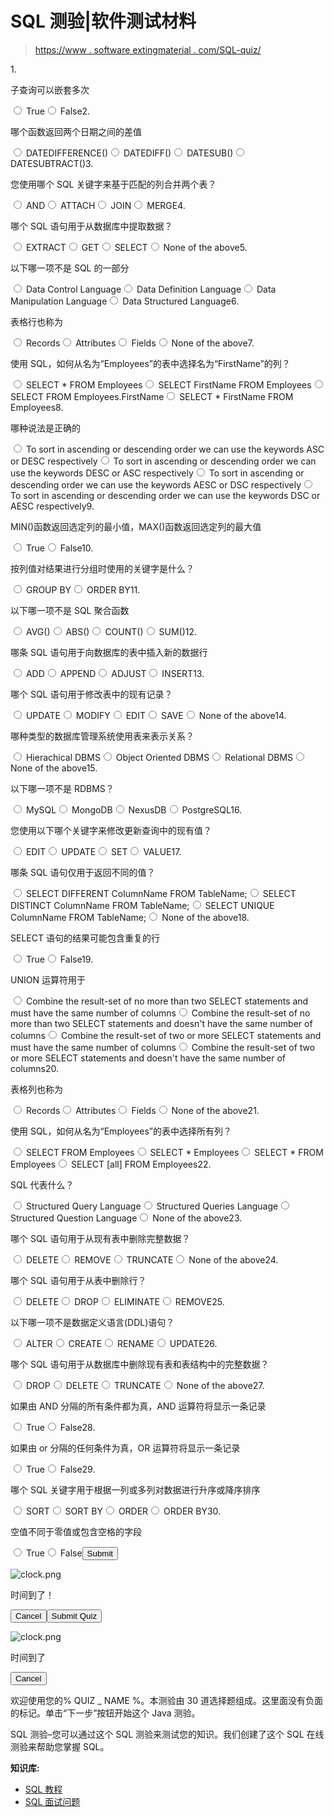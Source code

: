 # SQL 测验|软件测试材料

> [https://www . software extingmaterial . com/SQL-quiz/](https://www.softwaretestingmaterial.com/sql-quiz/)

<form name="quizForm4" id="quizForm4" action="/sql-quiz/" method="post" class="qsm-quiz-form qmn_quiz_form mlw_quiz_form" novalidate="" enctype="multipart/form-data"><input type="hidden" name="qsm_hidden_questions" id="qsm_hidden_questions">1. 

子查询可以嵌套多次

<input type="radio" class="qmn_quiz_radio" name="question128" id="question128_1" value="0"> <label class="qsm-input-label" for="question128_1">True</label><input type="radio" class="qmn_quiz_radio" name="question128" id="question128_2" value="1"> <label class="qsm-input-label" for="question128_2">False</label><input type="radio" style="display:none" name="question128" id="question128_none" checked="checked" value="">2. 

哪个函数返回两个日期之间的差值

<input type="radio" class="qmn_quiz_radio" name="question122" id="question122_1" value="0"> <label class="qsm-input-label" for="question122_1">DATEDIFFERENCE()</label><input type="radio" class="qmn_quiz_radio" name="question122" id="question122_2" value="1"> <label class="qsm-input-label" for="question122_2">DATEDIFF()</label><input type="radio" class="qmn_quiz_radio" name="question122" id="question122_3" value="2"> <label class="qsm-input-label" for="question122_3">DATESUB()</label><input type="radio" class="qmn_quiz_radio" name="question122" id="question122_4" value="3"> <label class="qsm-input-label" for="question122_4">DATESUBTRACT()</label><input type="radio" style="display:none" name="question122" id="question122_none" checked="checked" value="">3. 

您使用哪个 SQL 关键字来基于匹配的列合并两个表？

<input type="radio" class="qmn_quiz_radio" name="question129" id="question129_1" value="0"> <label class="qsm-input-label" for="question129_1">AND</label><input type="radio" class="qmn_quiz_radio" name="question129" id="question129_2" value="1"> <label class="qsm-input-label" for="question129_2">ATTACH</label><input type="radio" class="qmn_quiz_radio" name="question129" id="question129_3" value="2"> <label class="qsm-input-label" for="question129_3">JOIN</label><input type="radio" class="qmn_quiz_radio" name="question129" id="question129_4" value="3"> <label class="qsm-input-label" for="question129_4">MERGE</label><input type="radio" style="display:none" name="question129" id="question129_none" checked="checked" value="">4. 

哪个 SQL 语句用于从数据库中提取数据？

<input type="radio" class="qmn_quiz_radio" name="question111" id="question111_1" value="0"> <label class="qsm-input-label" for="question111_1">EXTRACT</label><input type="radio" class="qmn_quiz_radio" name="question111" id="question111_2" value="1"> <label class="qsm-input-label" for="question111_2">GET</label><input type="radio" class="qmn_quiz_radio" name="question111" id="question111_3" value="2"> <label class="qsm-input-label" for="question111_3">SELECT</label><input type="radio" class="qmn_quiz_radio" name="question111" id="question111_4" value="3"> <label class="qsm-input-label" for="question111_4">None of the above</label><input type="radio" style="display:none" name="question111" id="question111_none" checked="checked" value="">5. 

以下哪一项不是 SQL 的一部分

<input type="radio" class="qmn_quiz_radio" name="question119" id="question119_1" value="0"> <label class="qsm-input-label" for="question119_1">Data Control Language</label><input type="radio" class="qmn_quiz_radio" name="question119" id="question119_2" value="1"> <label class="qsm-input-label" for="question119_2">Data Definition Language</label><input type="radio" class="qmn_quiz_radio" name="question119" id="question119_3" value="2"> <label class="qsm-input-label" for="question119_3">Data Manipulation Language</label><input type="radio" class="qmn_quiz_radio" name="question119" id="question119_4" value="3"> <label class="qsm-input-label" for="question119_4">Data Structured Language</label><input type="radio" style="display:none" name="question119" id="question119_none" checked="checked" value="">6. 

表格行也称为

<input type="radio" class="qmn_quiz_radio" name="question113" id="question113_1" value="0"> <label class="qsm-input-label" for="question113_1">Records</label><input type="radio" class="qmn_quiz_radio" name="question113" id="question113_2" value="1"> <label class="qsm-input-label" for="question113_2">Attributes</label><input type="radio" class="qmn_quiz_radio" name="question113" id="question113_3" value="2"> <label class="qsm-input-label" for="question113_3">Fields</label><input type="radio" class="qmn_quiz_radio" name="question113" id="question113_4" value="3"> <label class="qsm-input-label" for="question113_4">None of the above</label><input type="radio" style="display:none" name="question113" id="question113_none" checked="checked" value="">7. 

使用 SQL，如何从名为“Employees”的表中选择名为“FirstName”的列？

<input type="radio" class="qmn_quiz_radio" name="question109" id="question109_1" value="0"> <label class="qsm-input-label" for="question109_1">SELECT * FROM Employees</label><input type="radio" class="qmn_quiz_radio" name="question109" id="question109_2" value="1"> <label class="qsm-input-label" for="question109_2">SELECT FirstName FROM Employees</label><input type="radio" class="qmn_quiz_radio" name="question109" id="question109_3" value="2"> <label class="qsm-input-label" for="question109_3">SELECT FROM Employees.FirstName</label><input type="radio" class="qmn_quiz_radio" name="question109" id="question109_4" value="3"> <label class="qsm-input-label" for="question109_4">SELECT * FirstName FROM Employees</label><input type="radio" style="display:none" name="question109" id="question109_none" checked="checked" value="">8. 

哪种说法是正确的

<input type="radio" class="qmn_quiz_radio" name="question123" id="question123_1" value="0"> <label class="qsm-input-label" for="question123_1">To sort in ascending or descending order we can use the keywords ASC or DESC respectively</label><input type="radio" class="qmn_quiz_radio" name="question123" id="question123_2" value="1"> <label class="qsm-input-label" for="question123_2">To sort in ascending or descending order we can use the keywords DESC or ASC respectively</label><input type="radio" class="qmn_quiz_radio" name="question123" id="question123_3" value="2"> <label class="qsm-input-label" for="question123_3">To sort in ascending or descending order we can use the keywords AESC or DSC respectively</label><input type="radio" class="qmn_quiz_radio" name="question123" id="question123_4" value="3"> <label class="qsm-input-label" for="question123_4">To sort in ascending or descending order we can use the keywords DSC or AESC respectively</label><input type="radio" style="display:none" name="question123" id="question123_none" checked="checked" value="">9. 

MIN()函数返回选定列的最小值，MAX()函数返回选定列的最大值

<input type="radio" class="qmn_quiz_radio" name="question124" id="question124_1" value="0"> <label class="qsm-input-label" for="question124_1">True</label><input type="radio" class="qmn_quiz_radio" name="question124" id="question124_2" value="1"> <label class="qsm-input-label" for="question124_2">False</label><input type="radio" style="display:none" name="question124" id="question124_none" checked="checked" value="">10. 

按列值对结果进行分组时使用的关键字是什么？

<input type="radio" class="qmn_quiz_radio" name="question126" id="question126_1" value="0"> <label class="qsm-input-label" for="question126_1">GROUP BY</label><input type="radio" class="qmn_quiz_radio" name="question126" id="question126_2" value="1"> <label class="qsm-input-label" for="question126_2">ORDER BY</label><input type="radio" style="display:none" name="question126" id="question126_none" checked="checked" value="">11. 

以下哪一项不是 SQL 聚合函数

<input type="radio" class="qmn_quiz_radio" name="question120" id="question120_1" value="0"> <label class="qsm-input-label" for="question120_1">AVG()</label><input type="radio" class="qmn_quiz_radio" name="question120" id="question120_2" value="1"> <label class="qsm-input-label" for="question120_2">ABS()</label><input type="radio" class="qmn_quiz_radio" name="question120" id="question120_3" value="2"> <label class="qsm-input-label" for="question120_3">COUNT()</label><input type="radio" class="qmn_quiz_radio" name="question120" id="question120_4" value="3"> <label class="qsm-input-label" for="question120_4">SUM()</label><input type="radio" style="display:none" name="question120" id="question120_none" checked="checked" value="">12. 

哪条 SQL 语句用于向数据库的表中插入新的数据行

<input type="radio" class="qmn_quiz_radio" name="question107" id="question107_1" value="0"> <label class="qsm-input-label" for="question107_1">ADD</label><input type="radio" class="qmn_quiz_radio" name="question107" id="question107_2" value="1"> <label class="qsm-input-label" for="question107_2">APPEND</label><input type="radio" class="qmn_quiz_radio" name="question107" id="question107_3" value="2"> <label class="qsm-input-label" for="question107_3">ADJUST</label><input type="radio" class="qmn_quiz_radio" name="question107" id="question107_4" value="3"> <label class="qsm-input-label" for="question107_4">INSERT</label><input type="radio" style="display:none" name="question107" id="question107_none" checked="checked" value="">13. 

哪个 SQL 语句用于修改表中的现有记录？

<input type="radio" class="qmn_quiz_radio" name="question110" id="question110_1" value="0"> <label class="qsm-input-label" for="question110_1">UPDATE</label><input type="radio" class="qmn_quiz_radio" name="question110" id="question110_2" value="1"> <label class="qsm-input-label" for="question110_2">MODIFY</label><input type="radio" class="qmn_quiz_radio" name="question110" id="question110_3" value="2"> <label class="qsm-input-label" for="question110_3">EDIT</label><input type="radio" class="qmn_quiz_radio" name="question110" id="question110_4" value="3"> <label class="qsm-input-label" for="question110_4">SAVE</label><input type="radio" class="qmn_quiz_radio" name="question110" id="question110_5" value="4"> <label class="qsm-input-label" for="question110_5">None of the above</label><input type="radio" style="display:none" name="question110" id="question110_none" checked="checked" value="">14. 

哪种类型的数据库管理系统使用表来表示关系？

<input type="radio" class="qmn_quiz_radio" name="question131" id="question131_1" value="0"> <label class="qsm-input-label" for="question131_1">Hierachical DBMS</label><input type="radio" class="qmn_quiz_radio" name="question131" id="question131_2" value="1"> <label class="qsm-input-label" for="question131_2">Object Oriented DBMS</label><input type="radio" class="qmn_quiz_radio" name="question131" id="question131_3" value="2"> <label class="qsm-input-label" for="question131_3">Relational DBMS</label><input type="radio" class="qmn_quiz_radio" name="question131" id="question131_4" value="3"> <label class="qsm-input-label" for="question131_4">None of the above</label><input type="radio" style="display:none" name="question131" id="question131_none" checked="checked" value="">15. 

以下哪一项不是 RDBMS？

<input type="radio" class="qmn_quiz_radio" name="question115" id="question115_1" value="0"> <label class="qsm-input-label" for="question115_1">MySQL</label><input type="radio" class="qmn_quiz_radio" name="question115" id="question115_2" value="1"> <label class="qsm-input-label" for="question115_2">MongoDB</label><input type="radio" class="qmn_quiz_radio" name="question115" id="question115_3" value="2"> <label class="qsm-input-label" for="question115_3">NexusDB</label><input type="radio" class="qmn_quiz_radio" name="question115" id="question115_4" value="3"> <label class="qsm-input-label" for="question115_4">PostgreSQL</label><input type="radio" style="display:none" name="question115" id="question115_none" checked="checked" value="">16. 

您使用以下哪个关键字来修改更新查询中的现有值？

<input type="radio" class="qmn_quiz_radio" name="question125" id="question125_1" value="0"> <label class="qsm-input-label" for="question125_1">EDIT</label><input type="radio" class="qmn_quiz_radio" name="question125" id="question125_2" value="1"> <label class="qsm-input-label" for="question125_2">UPDATE</label><input type="radio" class="qmn_quiz_radio" name="question125" id="question125_3" value="2"> <label class="qsm-input-label" for="question125_3">SET</label><input type="radio" class="qmn_quiz_radio" name="question125" id="question125_4" value="3"> <label class="qsm-input-label" for="question125_4">VALUE</label><input type="radio" style="display:none" name="question125" id="question125_none" checked="checked" value="">17. 

哪条 SQL 语句仅用于返回不同的值？

<input type="radio" class="qmn_quiz_radio" name="question105" id="question105_1" value="0"> <label class="qsm-input-label" for="question105_1">SELECT DIFFERENT ColumnName FROM TableName;</label><input type="radio" class="qmn_quiz_radio" name="question105" id="question105_2" value="1"> <label class="qsm-input-label" for="question105_2">SELECT DISTINCT ColumnName FROM TableName;</label><input type="radio" class="qmn_quiz_radio" name="question105" id="question105_3" value="2"> <label class="qsm-input-label" for="question105_3">SELECT UNIQUE ColumnName FROM TableName;</label><input type="radio" class="qmn_quiz_radio" name="question105" id="question105_4" value="3"> <label class="qsm-input-label" for="question105_4">None of the above</label><input type="radio" style="display:none" name="question105" id="question105_none" checked="checked" value="">18. 

SELECT 语句的结果可能包含重复的行

<input type="radio" class="qmn_quiz_radio" name="question130" id="question130_1" value="0"> <label class="qsm-input-label" for="question130_1">True</label><input type="radio" class="qmn_quiz_radio" name="question130" id="question130_2" value="1"> <label class="qsm-input-label" for="question130_2">False</label><input type="radio" style="display:none" name="question130" id="question130_none" checked="checked" value="">19. 

UNION 运算符用于

<input type="radio" class="qmn_quiz_radio" name="question121" id="question121_1" value="0"> <label class="qsm-input-label" for="question121_1">Combine the result-set of no more than two SELECT statements and must have the same number of columns</label><input type="radio" class="qmn_quiz_radio" name="question121" id="question121_2" value="1"> <label class="qsm-input-label" for="question121_2">Combine the result-set of no more than two SELECT statements and doesn't have the same number of columns</label><input type="radio" class="qmn_quiz_radio" name="question121" id="question121_3" value="2"> <label class="qsm-input-label" for="question121_3">Combine the result-set of two or more SELECT statements and must have the same number of columns</label><input type="radio" class="qmn_quiz_radio" name="question121" id="question121_4" value="3"> <label class="qsm-input-label" for="question121_4">Combine the result-set of two or more SELECT statements and doesn't have the same number of columns</label><input type="radio" style="display:none" name="question121" id="question121_none" checked="checked" value="">20. 

表格列也称为

<input type="radio" class="qmn_quiz_radio" name="question114" id="question114_1" value="0"> <label class="qsm-input-label" for="question114_1">Records</label><input type="radio" class="qmn_quiz_radio" name="question114" id="question114_2" value="1"> <label class="qsm-input-label" for="question114_2">Attributes</label><input type="radio" class="qmn_quiz_radio" name="question114" id="question114_3" value="2"> <label class="qsm-input-label" for="question114_3">Fields</label><input type="radio" class="qmn_quiz_radio" name="question114" id="question114_4" value="3"> <label class="qsm-input-label" for="question114_4">None of the above</label><input type="radio" style="display:none" name="question114" id="question114_none" checked="checked" value="">21. 

使用 SQL，如何从名为“Employees”的表中选择所有列？

<input type="radio" class="qmn_quiz_radio" name="question112" id="question112_1" value="0"> <label class="qsm-input-label" for="question112_1">SELECT FROM Employees</label><input type="radio" class="qmn_quiz_radio" name="question112" id="question112_2" value="1"> <label class="qsm-input-label" for="question112_2">SELECT * Employees</label><input type="radio" class="qmn_quiz_radio" name="question112" id="question112_3" value="2"> <label class="qsm-input-label" for="question112_3">SELECT * FROM Employees</label><input type="radio" class="qmn_quiz_radio" name="question112" id="question112_4" value="3"> <label class="qsm-input-label" for="question112_4">SELECT [all] FROM Employees</label><input type="radio" style="display:none" name="question112" id="question112_none" checked="checked" value="">22. 

SQL 代表什么？

<input type="radio" class="qmn_quiz_radio" name="question102" id="question102_1" value="0"> <label class="qsm-input-label" for="question102_1">Structured Query Language</label><input type="radio" class="qmn_quiz_radio" name="question102" id="question102_2" value="1"> <label class="qsm-input-label" for="question102_2">Structured Queries Language</label><input type="radio" class="qmn_quiz_radio" name="question102" id="question102_3" value="2"> <label class="qsm-input-label" for="question102_3">Structured Question Language</label><input type="radio" class="qmn_quiz_radio" name="question102" id="question102_4" value="3"> <label class="qsm-input-label" for="question102_4">None of the above</label><input type="radio" style="display:none" name="question102" id="question102_none" checked="checked" value="">23. 

哪个 SQL 语句用于从现有表中删除完整数据？

<input type="radio" class="qmn_quiz_radio" name="question103" id="question103_1" value="0"> <label class="qsm-input-label" for="question103_1">DELETE</label><input type="radio" class="qmn_quiz_radio" name="question103" id="question103_2" value="1"> <label class="qsm-input-label" for="question103_2">REMOVE</label><input type="radio" class="qmn_quiz_radio" name="question103" id="question103_3" value="2"> <label class="qsm-input-label" for="question103_3">TRUNCATE</label><input type="radio" class="qmn_quiz_radio" name="question103" id="question103_4" value="3"> <label class="qsm-input-label" for="question103_4">None of the above</label><input type="radio" style="display:none" name="question103" id="question103_none" checked="checked" value="">24. 

哪个 SQL 语句用于从表中删除行？

<input type="radio" class="qmn_quiz_radio" name="question104" id="question104_1" value="0"> <label class="qsm-input-label" for="question104_1">DELETE</label><input type="radio" class="qmn_quiz_radio" name="question104" id="question104_2" value="1"> <label class="qsm-input-label" for="question104_2">DROP</label><input type="radio" class="qmn_quiz_radio" name="question104" id="question104_3" value="2"> <label class="qsm-input-label" for="question104_3">ELIMINATE</label><input type="radio" class="qmn_quiz_radio" name="question104" id="question104_4" value="3"> <label class="qsm-input-label" for="question104_4">REMOVE</label><input type="radio" style="display:none" name="question104" id="question104_none" checked="checked" value="">25. 

以下哪一项不是数据定义语言(DDL)语句？

<input type="radio" class="qmn_quiz_radio" name="question116" id="question116_1" value="0"> <label class="qsm-input-label" for="question116_1">ALTER</label><input type="radio" class="qmn_quiz_radio" name="question116" id="question116_2" value="1"> <label class="qsm-input-label" for="question116_2">CREATE</label><input type="radio" class="qmn_quiz_radio" name="question116" id="question116_3" value="2"> <label class="qsm-input-label" for="question116_3">RENAME</label><input type="radio" class="qmn_quiz_radio" name="question116" id="question116_4" value="3"> <label class="qsm-input-label" for="question116_4">UPDATE</label><input type="radio" style="display:none" name="question116" id="question116_none" checked="checked" value="">26. 

哪个 SQL 语句用于从数据库中删除现有表和表结构中的完整数据？

<input type="radio" class="qmn_quiz_radio" name="question106" id="question106_1" value="0"> <label class="qsm-input-label" for="question106_1">DROP</label><input type="radio" class="qmn_quiz_radio" name="question106" id="question106_2" value="1"> <label class="qsm-input-label" for="question106_2">DELETE</label><input type="radio" class="qmn_quiz_radio" name="question106" id="question106_3" value="2"> <label class="qsm-input-label" for="question106_3">TRUNCATE</label><input type="radio" class="qmn_quiz_radio" name="question106" id="question106_4" value="3"> <label class="qsm-input-label" for="question106_4">None of the above</label><input type="radio" style="display:none" name="question106" id="question106_none" checked="checked" value="">27. 

如果由 AND 分隔的所有条件都为真，AND 运算符将显示一条记录

<input type="radio" class="qmn_quiz_radio" name="question117" id="question117_1" value="0"> <label class="qsm-input-label" for="question117_1">True</label><input type="radio" class="qmn_quiz_radio" name="question117" id="question117_2" value="1"> <label class="qsm-input-label" for="question117_2">False</label><input type="radio" style="display:none" name="question117" id="question117_none" checked="checked" value="">28. 

如果由 or 分隔的任何条件为真，OR 运算符将显示一条记录

<input type="radio" class="qmn_quiz_radio" name="question118" id="question118_1" value="0"> <label class="qsm-input-label" for="question118_1">True</label><input type="radio" class="qmn_quiz_radio" name="question118" id="question118_2" value="1"> <label class="qsm-input-label" for="question118_2">False</label><input type="radio" style="display:none" name="question118" id="question118_none" checked="checked" value="">29. 

哪个 SQL 关键字用于根据一列或多列对数据进行升序或降序排序

<input type="radio" class="qmn_quiz_radio" name="question108" id="question108_1" value="0"> <label class="qsm-input-label" for="question108_1">SORT</label><input type="radio" class="qmn_quiz_radio" name="question108" id="question108_2" value="1"> <label class="qsm-input-label" for="question108_2">SORT BY</label><input type="radio" class="qmn_quiz_radio" name="question108" id="question108_3" value="2"> <label class="qsm-input-label" for="question108_3">ORDER</label><input type="radio" class="qmn_quiz_radio" name="question108" id="question108_4" value="3"> <label class="qsm-input-label" for="question108_4">ORDER BY</label><input type="radio" style="display:none" name="question108" id="question108_none" checked="checked" value="">30. 

空值不同于零值或包含空格的字段

<input type="radio" class="qmn_quiz_radio" name="question127" id="question127_1" value="0"> <label class="qsm-input-label" for="question127_1">True</label><input type="radio" class="qmn_quiz_radio" name="question127" id="question127_2" value="1"> <label class="qsm-input-label" for="question127_2">False</label><input type="radio" style="display:none" name="question127" id="question127_none" checked="checked" value=""><input type="hidden" name="qmn_question_list" value="128Q122Q129Q111Q119Q113Q109Q123Q124Q126Q120Q107Q110Q131Q115Q125Q105Q130Q121Q114Q112Q102Q103Q104Q116Q106Q117Q118Q108Q127Q"><input type="submit" class="qsm-btn qsm-submit-btn qmn_btn" value="Submit"><input type="hidden" name="qmn_all_questions_count" id="qmn_all_questions_count" value="30"> <input type="hidden" name="total_questions" id="total_questions" value="30"> <input type="hidden" name="timer" id="timer" value="0"> <input type="hidden" name="timer_ms" id="timer_ms" value="0"> <input type="hidden" class="qmn_quiz_id" name="qmn_quiz_id" id="qmn_quiz_id" value="4"> <input type="hidden" name="complete_quiz" value="confirmation"></form>

![clock.png](../Images/c585159249d1ccca68a419e298f6f638.png)

时间到了！

<footer class="qsm-popup__footer"><button class="qsm-popup-secondary-button qmn_btn" data-micromodal-close="" aria-label="Close this dialog window">Cancel</button><button data-quiz_id="4" class="submit-the-form qmn_btn">Submit Quiz</button></footer>

![clock.png](../Images/c585159249d1ccca68a419e298f6f638.png)

时间到了

<footer class="qsm-popup__footer"><button class="qsm-popup-secondary-button qmn_btn" data-micromodal-close="" aria-label="Close this dialog window" onclick="location.reload();">Cancel</button></footer>

欢迎使用您的% QUIZ _ NAME %。本测验由 30 道选择题组成。这里面没有负面的标记。单击“下一步”按钮开始这个 Java 测验。

SQL 测验–您可以通过这个 SQL 测验来测试您的知识。我们创建了这个 SQL 在线测验来帮助您掌握 SQL。

**知识库:**

*   [SQL 教程](https://www.softwaretestingmaterial.com/sql-tutorial/)
*   [SQL 面试问题](https://www.softwaretestingmaterial.com/sql-interview-questions/)